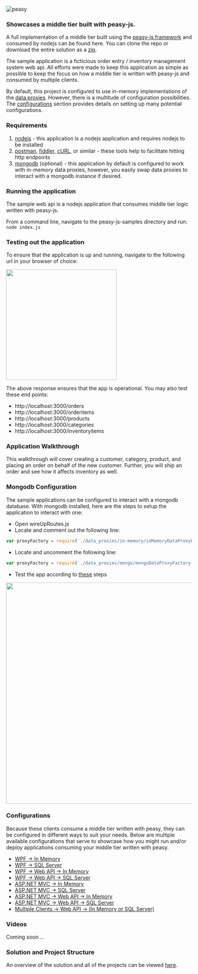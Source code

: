![peasy](https://www.dropbox.com/s/2yajr2x9yevvzbm/peasy3.png?dl=0&raw=1)

### Showcases a middle tier built with peasy-js.

A full implementation of a middle tier built using the [peasy-js framework](https://github.com/peasy/peasy-js) and consumed by nodejs can be found here.  You can clone the repo or download the entire solution as a [zip](https://github.com/peasy/peasy-js-samples/archive/master.zip).

The sample application is a ficticious order entry / inventory management system web api.  All efforts were made to keep this application as simple as possible to keep the focus on how a middle tier is written with peasy-js and consumed by multiple clients.

By default, this project is configured to use in-memory implementations of the [data proxies](https://github.com/peasy/peasy-js/wiki/Data-Proxy).  However, there is a multitude of configuration possibilities.  The [configurations](https://github.com/peasy/Samples#configurations) section provides details on setting up many potential configurations.

### Requirements

1. [nodejs](https://nodejs.org/) - this application is a nodejs application and requires nodejs to be installed
2. [postman](https://www.getpostman.com/), [fiddler](https://www.telerik.com/download/fiddler), [cURL](https://curl.haxx.se/download.html), or similar - these tools help to facilitate hitting http endpoints
3. [mongodb](https://www.mongodb.com/) (optional) - this application by default is configured to work with in-memory data proxies, however, you easily swap data proxies to interact with a mongodb instance if desired.

### Running the application

The sample web api is a nodejs application that consumes middle tier logic written with peasy-js.  

From a command line, navigate to the peasy-js-samples directory and run: ```node index.js```

### Testing out the application

To ensure that the application is up and running, navigate to the following url in your browser of choice:

<img src="https://www.dropbox.com/s/0h5z21e8o891cp2/Screen%20Shot%202016-08-18%20at%202.42.53%20PM.png?dl=0&raw=1" width="300">

The above response ensures that the app is operational.  You may also test these end points:
* http://localhost:3000/orders
* http://localhost:3000/orderitems
* http://localhost:3000/products
* http://localhost:3000/categories
* http://localhost:3000/inventoryitems

### Application Walkthrough

This walkthrough will cover creating a customer, category, product, and placing an order on behalf of the new customer.  Further, you will ship an order and see how it affects inventory as well.


### Mongodb Configuration

The sample applications can be configured to interact with a mongodb database.  With mongodb installed, here are the steps to setup the application to interact with one:

* Open wireUpRoutes.js
* Locate and comment out the following line:
```javascript
var proxyFactory = require('./data_proxies/in-memory/inMemoryDataProxyFactory');
```
* Locate and uncomment the following line:
```javascript
var proxyFactory = require('./data_proxies/mongo/mongoDataProxyFactory');
```
* Test the app according to [these](https://github.com/peasy/peasy-js-samples/blob/master/README.md#testing-out-the-application) steps 

<img src="https://www.dropbox.com/s/wi7uskhfhnj23xc/Screen%20Shot%202016-08-18%20at%203.05.52%20PM.png?dl=0&raw=1" width=600 />

### Configurations

Because these clients consume a middle tier written with peasy, they can be configured in different ways to suit your needs.  Below are multiple available configurations that serve to showcase how you might run and/or deploy applications consuming your middle tier written with peasy.

* [WPF &#8594; In Memory](https://github.com/peasy/Samples/wiki/Configuring-WPF-%E2%86%92--In-Memory)
* [WPF &#8594; SQL Server](https://github.com/peasy/Samples/wiki/Configuring-WPF-%E2%86%92-SQL-Server)
* [WPF &#8594; Web API &#8594; In Memory](https://github.com/peasy/Samples/wiki/Configuring-WPF-%E2%86%92-Web-API-%E2%86%92-In-Memory)
* [WPF &#8594; Web API &#8594; SQL Server](https://github.com/peasy/Samples/wiki/Configuring-WPF-%E2%86%92-Web-API-%E2%86%92-SQL-Server)
* [ASP.NET MVC &#8594; In Memory](https://github.com/peasy/Samples/wiki/Configuring-ASP.NET-MVC-%E2%86%92-In-Memory)
* [ASP.NET MVC &#8594; SQL Server](https://github.com/peasy/Samples/wiki/Configuring-ASP.NET-MVC-%E2%86%92-SQL-Server)
* [ASP.NET MVC &#8594; Web API &#8594; In Memory](https://github.com/peasy/Samples/wiki/Configuring-ASP.NET-MVC-%E2%86%92-Web-API-%E2%86%92-In-Memory)
* [ASP.NET MVC &#8594; Web API &#8594; SQL Server](https://github.com/peasy/Samples/wiki/Configuring-ASP.NET-MVC-%E2%86%92-Web-API-%E2%86%92-SQL-Server)
* [Multiple Clients &#8594; Web API &#8594; (In Memory or SQL Server)](https://github.com/peasy/Samples/wiki/Configuring-Multiple-Clients-%E2%86%92-Web-API-%E2%86%92-(In-Memory-or-SQL-Server))

### Videos

Coming soon ...

### Solution and Project Structure

An overview of the solution and all of the projects can be viewed [here](https://github.com/peasy/Samples/wiki/Solution-and-project-structure).
